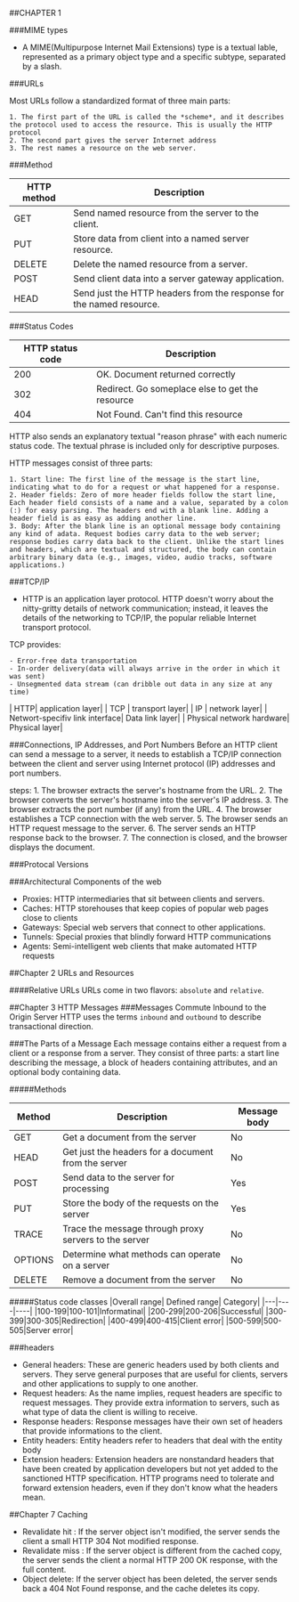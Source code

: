 ##CHAPTER 1

###MIME types
- A MIME(Multipurpose Internet Mail Extensions) type is a textual lable, represented as a primary object type and a specific subtype, separated by a slash.


###URLs

Most URLs follow a standardized format of three main parts:

	1. The first part of the URL is called the *scheme*, and it describes the protocol used to access the resource. This is usually the HTTP protocol
	2. The second part gives the server Internet address
	3. The rest names a resource on the web server.

###Method

|HTTP method | Description |
|----------|------------|
|GET   |   Send named resource from the server to the client. |
|PUT   |   Store data from client into a named server resource. |
|DELETE   | Delete the named resource from a server. |
|POST  |   Send client data into a server gateway application. |
|HEAD  |  Send just the HTTP headers from the response for the named resource. |

###Status Codes

|	HTTP status code|	Description|
|-----------|----------|
|	200|	OK. Document returned correctly	|
|	302|	Redirect. Go someplace else to get the resource|
|	404|	Not Found. Can't find this resource|

HTTP also sends an explanatory textual "reason phrase" with each numeric status code. The textual phrase is included only for descriptive purposes.

HTTP messages consist of three parts:

 	1. Start line: The first line of the message is the start line, indicating what to do for a request or what happened for a response.
	2. Header fields: Zero of more header fields follow the start line, Each header field consists of a name and a value, separated by a colon (:) for easy parsing. The headers end with a blank line. Adding a header field is as easy as adding another line.
	3. Body: After the blank line is an optional message body containing any kind of adata. Request bodies carry data to the web server; response bodies carry data back to the client. Unlike the start lines and headers, which are textual and structured, the body can contain arbitrary binary data (e.g., images, video, audio tracks, software applications.)

###TCP/IP
- HTTP is an application layer protocol. HTTP doesn't worry about the nitty-gritty details of network communication; instead, it leaves the details of the networking to TCP/IP, the popular reliable Internet transport protocol.

TCP provides:

	- Error-free data transportation
	- In-order delivery(data will always arrive in the order in which it was sent)
	- Unsegmented data stream (can dribble out data in any size at any time)


|	HTTP|	 application layer|
|	TCP	|	transport layer|
|	IP	|	network layer|
|	Networt-specifiv link interface| Data link layer|
|	Physical network hardware| Physical layer|


###Connections, IP Addresses, and Port Numbers
Before an HTTP client can send a message to a server, it needs to establish a TCP/IP connection between the client and server using Internet protocol (IP) addresses and port numbers.

steps:
	1. The browser extracts the server's hostname from the URL.
	2. The browser converts the server's hostname into the server's IP address.
	3. The browser extracts the port number (if any) from the URL.
	4. The browser establishes a TCP connection with the web server.
	5. The browser sends an HTTP request message to the server.
	6. The server sends an HTTP response back to the browser.
	7. The connection is closed, and the browser displays the document.


###Protocal Versions


###Architectural Components of the web
- Proxies: HTTP intermediaries that sit between clients and servers.
- Caches: HTTP storehouses that keep copies of popular web pages close to clients
- Gateways: Special web servers that connect to other applications.
- Tunnels: Special proxies that blindly forward HTTP communications
- Agents: Semi-intelligent web clients that make automated HTTP requests

##Chapter 2 URLs and Resources

####Relative URLs
URLs come in two flavors: `absolute` and `relative`.

##Chapter 3 HTTP Messages
###Messages Commute Inbound to the Origin Server
HTTP uses the terms `inbound` and `outbound` to describe transactional direction.

###The Parts of a Message
Each message contains either a request from a client or a response from a server. They consist of three parts: a start line describing the message, a block of headers containing attributes, and an optional body containing data.

#####Methods

|Method| Description| Message body|
|-----|-----|------|
|GET| Get a document from the server| No|
|HEAD| Get just the headers for a document from the server| No|
|POST| Send data to the server for processing| Yes|
|PUT| Store the body of the requests on the server| Yes|
|TRACE| Trace the message through proxy servers to the server| No|
|OPTIONS| Determine what methods can operate on a server| No|
|DELETE| Remove a document from the server| No|


#####Status code classes
|Overall range| Defined range| Category|
|---|----|----|
|100-199|100-101|Informatinal|
|200-299|200-206|Successful|
|300-399|300-305|Redirection|
|400-499|400-415|Client error|
|500-599|500-505|Server error|



###headers
- General headers: These are generic headers used by both clients and servers. They serve general purposes that are useful for clients, servers and other applications to supply to one another.
- Request headers: As the name implies, request headers are specific to request messages. They provide extra information to servers, such as what type of data the client is willing to receive.
- Response headers: Response messages have their own set of headers that provide informations to the client.
- Entity headers: Entity headers refer to headers that deal with the entity body
- Extension headers: Extension headers are nonstandard headers that have been created by application developers but not yet added to the sanctioned HTTP specification. HTTP programs need to tolerate and forward extension headers, even if they don't know what the headers mean.


##Chapter 7 Caching

- Revalidate hit : If the server object isn't modified, the server sends the client a small HTTP 304 Not modified response.
- Revalidate miss : If the server object is different from the cached copy, the server sends the client a normal HTTP 200 OK response, with the full content.
- Object delete: If the server object has been deleted, the server sends back a 404 Not Found response, and the cache deletes its copy.
